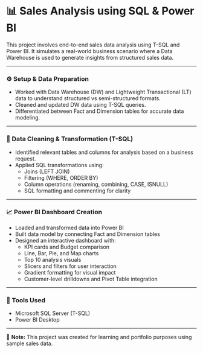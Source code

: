 # 📊 Sales Analysis using SQL & Power BI

This project involves end-to-end sales data analysis using T-SQL and Power BI. It simulates a real-world business scenario where a Data Warehouse is used to generate insights from structured sales data.

---

### ⚙️ Setup & Data Preparation

- Worked with Data Warehouse (DW) and Lightweight Transactional (LT) data to understand structured vs semi-structured formats.
- Cleaned and updated DW data using T-SQL queries.
- Differentiated between Fact and Dimension tables for accurate data modeling.

---

### 📌 Data Cleaning & Transformation (T-SQL)

- Identified relevant tables and columns for analysis based on a business request.
- Applied SQL transformations using:
  - Joins (LEFT JOIN)
  - Filtering (WHERE, ORDER BY)
  - Column operations (renaming, combining, CASE, ISNULL)
  - SQL formatting and commenting for clarity

---

### 📈 Power BI Dashboard Creation

- Loaded and transformed data into Power BI
- Built data model by connecting Fact and Dimension tables
- Designed an interactive dashboard with:
  - KPI cards and Budget comparison
  - Line, Bar, Pie, and Map charts
  - Top 10 analysis visuals
  - Slicers and filters for user interaction
  - Gradient formatting for visual impact
  - Customer-level drilldowns and Pivot Table integration

---

### 🧰 Tools Used

- Microsoft SQL Server (T-SQL)
- Power BI Desktop

---

📌 **Note:** This project was created for learning and portfolio purposes using sample sales data.
